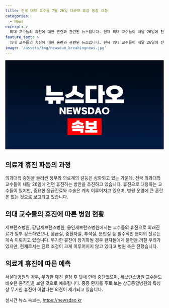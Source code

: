 ```yaml
---
title: 전국 대학 교수들 7월 26일 대규모 휴강 동참 요청
categories:
  - News
excerpt: >
  의대 교수들의 휴진에 대한 혼란과 관련된 뉴스입니다. 현재 의대 교수들이 내달 26일에 전면 휴진하고, 정부와의 갈등으로 사직한 전공의들의 요구를 제기하고 있습니다. 이로 인해 세브란스병원 등 일부 병원에서 교수들의 휴진이 이어지고 있으며, 이에 따른 환자 수 감소와 진료 일정 조정이 이루어지고 있습니다. 또한 서울대병원의 휴진 중단으로 인해 세브란스병원 교수들도 휴진을 중단할 것으로 예측됩니다. 의료계와 정부 간의 대립으로 인해 상황은 계속 변화할 전망입니다.
feature_text: >
  의대 교수들의 휴진에 대한 혼란과 관련된 뉴스입니다. 현재 의대 교수들이 내달 26일에 전면 휴진하고, 정부와의 갈등으로 사직한 전공의들의 요구를 제기하고 있습니다. 이로 인해 세브란스병원 등 일부 병원에서 교수들의 휴진이 이어지고 있으며, 이에 따른 환자 수 감소와 진료 일정 조정이 이루어지고 있습니다. 또한 서울대병원의 휴진 중단으로 인해 세브란스병원 교수들도 휴진을 중단할 것으로 예측됩니다. 의료계와 정부 간의 대립으로 인해 상황은 계속 변화할 전망입니다.
image: '/assets/img/newsdao_breakingnews.jpg'
---
```


<p><img src="/assets/img/newsdao_breakingnews.jpg" alt="implanttips 속보" /></p>

<h2 data-ke-size="size26">의료계 휴진 파동의 과정</h2>

<p data-ke-size="size16">의과대학 증원을 둘러싼 정부와 의료계의 갈등은 심화되고 있는 가운데, 전국 의과대학 교수들이 내달 26일에 전면 휴진하는 방안을 추진하고 있습니다. 휴진으로 대응하는 교수들이 있지만, 중요한 응급진료와 수술은 계속 이루어지고 있으며, 병원 운영에 큰 혼란은 없는 것으로 보고되고 있습니다.</p>

<h2 data-ke-size="size26">의대 교수들의 휴진에 따른 병원 현황</h2>

<p data-ke-size="size16">세브란스병원, 강남세브란스병원, 용인세브란스병원에서는 교수들의 휴진으로 외래진료가 일부 감소하였으나, 응급실, 중환자실, 투석실, 분만실 등 필수적인 분야의 진료는 계속 이뤄지고 있습니다. 무기한 휴진이 장기화될 경우 환자들에게 불편을 끼칠 우려가 있지만, 현재로서는 진료 조정이 크게 이루어지지 않고 있다고 병원 측은 전했습니다.</p>

<h2 data-ke-size="size26">의료계 휴진에 따른 예측</h2>

<p data-ke-size="size16">서울대병원의 경우, 무기한 휴진 결정 후 닷새 만에 중단했으며, 세브란스병원 교수들도 비슷한 움직임을 보일 것으로 예측됩니다. 중증 환자를 주로 보는 상급종합병원의 특성상 무기한 휴진이 어렵다는 의견이 제기되고 있습니다.</p>
실시간 뉴스 속보는, <a href="https://newsdao.kr" rel="dofollow">https://newsdao.kr</a>


